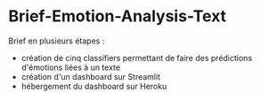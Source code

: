 # Brief-Emotion-Analysis-Text

Brief en plusieurs étapes : 
- création de cinq classifiers permettant de faire des prédictions d'émotions liées à un texte
- création d'un dashboard sur Streamlit
- hébergement du dashboard sur Heroku